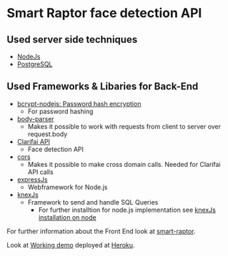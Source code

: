 # Smart Raptor face detection API


## Used server side techniques
* [NodeJs](https://nodejs.org/en/) 
* [PostgreSQL](https://www.postgresql.org/)

## Used Frameworks & Libaries for Back-End
* [bcrypt-nodejs: Password hash encryption](https://www.npmjs.com/package/bcrypt-nodejs)
	* For password hashing
* [body-parser](https://www.npmjs.com/package/body-parser)
	* Makes it possible to work with requests from client to server over request.body
* [Clarifai API](https://www.clarifai.com/models/face-detection-image-recognition-model-a403429f2ddf4b49b307e318f00e528b-detection)
	* Face detection API 
* [cors](https://www.npmjs.com/package/cors)
	* Makes it possible to make cross domain calls. Needed for Clarifai API calls
* [expressJs](http://expressjs.com/de/)
	* Webframework for Node.js
* [knexJs](http://knexjs.org/)
	* Framework to send and handle SQL Queries
		* For further installtion for node.js implementation see [knexJs installation on node](http://knexjs.org/#Installation-node)


For further information about the Front End look at [smart-raptor](https://github.com/r4pt0s/smart-raptor).	

Look at [Working demo](https://smart-raptor.herokuapp.com/) deployed at [Heroku](https://www.heroku.com).
